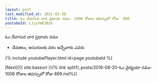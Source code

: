```yaml
---
layout: post
last_modified_at: 2021-03-30
title: ఓం దేవాసుర వార ప్రధాయ నమః- 1008 రోజుల తపస్సులో రోజు  860
youtubeId: LJzyYmKJBzk
---
```

 
 
 ఓం దేవాసుర వార ప్రధాయ నమః  
 
 -  దేవతలు, అసురులకు వరం ఇచ్చేవారు ఎవరు 
 
  
 
  
 
 
 
 
 
 


{% include youtubePlayer.html id=page.youtubeId %}
 
[Next]({{ site.baseurl }}{% link  split1/_posts/2016-08-20-ఓం వైద్యయా నమః- 1008 రోజుల తపస్సులో రోజు  869.md%})
 

